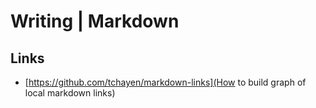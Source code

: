 # Writing | Markdown

## Links
* [https://github.com/tchayen/markdown-links](How to build graph of local markdown links)
